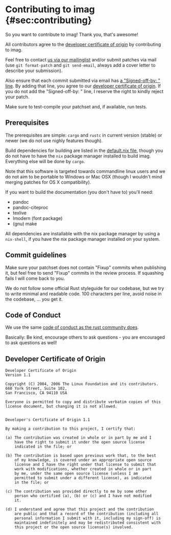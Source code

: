 # Contributing to imag {#sec:contributing}

So you want to contribute to imag! Thank you, that's awesome!

All contributors agree to the
[developer certificate of origin](#developer-certificate-of-origin)
by contributing to imag.


Feel free to contact [us via our mailinglist](http://imag-pim.org/mailinglist/)
and/or submit patches via mail (use `git format-patch` and
`git send-email`, always add a cover letter to describe your submission).

Also ensure that each commit submitted via email has
[a "Signed-off-by: " line](https://stackoverflow.com/questions/1962094/what-is-the-sign-off-feature-in-git-for).
By adding that line, you agree to our
[developer certificate of origin](#developer-certificate-of-origin).
If you do not add the "Signed-off-by: " line, I reserve the right to kindly
reject your patch.

Make sure to test-compile your patchset and, if available, run tests.


## Prerequisites

The prerequisites are simple: `cargo` and `rustc` in current version (stable)
or newer (we do not use nighly features though).

Build dependencies for building are listed in the
[default.nix file](http://git.imag-pim.org/imag/tree/default.nix),
though you do not have to have the `nix` package manager installed to build
imag.
Everything else will be done by `cargo`.

Note that this software is targeted towards commandline linux users and we do
not aim to be portable to Windows or Mac OSX (though I wouldn't mind merging
patches for OS X compatibility).

If you want to build the documentation (you don't have to) you'll need:

* pandoc
* pandoc-citeproc
* texlive
* lmodern (font package)
* (gnu) make

All dependencies are installable with the nix package manager by using a
`nix-shell`, if you have the nix package manager installed on your system.


## Commit guidelines

Make sure your patchset does not contain "Fixup" commits when publishing it, but feel
free to send  "Fixup" commits in the review process. 
If squashing fails I will come back to you.

We do not follow some official Rust styleguide for our codebase, but we try to
write minimal and readable code. 100 characters per line, avoid noise in the
codebase, ... you get it.


## Code of Conduct

We use the same
[code of conduct as the rust community does](https://www.rust-lang.org/conduct.html).

Basically: Be kind, encourage others to ask questions - you are encouraged to
ask questions as well!


## Developer Certificate of Origin

```
Developer Certificate of Origin
Version 1.1

Copyright (C) 2004, 2006 The Linux Foundation and its contributors.
660 York Street, Suite 102,
San Francisco, CA 94110 USA

Everyone is permitted to copy and distribute verbatim copies of this
license document, but changing it is not allowed.


Developer's Certificate of Origin 1.1

By making a contribution to this project, I certify that:

(a) The contribution was created in whole or in part by me and I
    have the right to submit it under the open source license
    indicated in the file; or

(b) The contribution is based upon previous work that, to the best
    of my knowledge, is covered under an appropriate open source
    license and I have the right under that license to submit that
    work with modifications, whether created in whole or in part
    by me, under the same open source license (unless I am
    permitted to submit under a different license), as indicated
    in the file; or

(c) The contribution was provided directly to me by some other
    person who certified (a), (b) or (c) and I have not modified
    it.

(d) I understand and agree that this project and the contribution
    are public and that a record of the contribution (including all
    personal information I submit with it, including my sign-off) is
    maintained indefinitely and may be redistributed consistent with
    this project or the open source license(s) involved.
```

